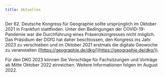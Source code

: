 ```yaml
---
title: Aktuelles
---
```


Der 62. Deutsche Kongress für Geographie sollte ursprünglich im Oktober 2021 in Frankfurt stattfinden. Unter den Bedingungen der COVID-19-Pandemie war die Durchführung eines Präsenzkongresses nicht möglich.
Das Präsidium der DGfG hat daher beschlossen, den Kongress ins Jahr 2023 zu verschieben und im Oktober 2021 erstmals die digitale Geowoche zu veranstalten ([https://geographie.de/dkg/](https://geographie.de/dkg/)).

Für den DKG 2023 können Sie Vorschläge für Fachsitzungen und Vorträge ab Mitte Oktober 2022 einreichen. Weitere Informationen folgen im August 2022.
